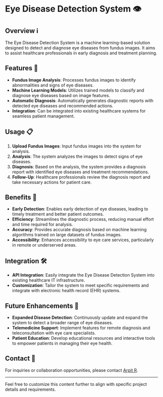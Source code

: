 # Eye Disease Detection System 👁️

## Overview ℹ️

The Eye Disease Detection System is a machine learning-based solution designed to detect and diagnose eye diseases from fundus images. It aims to assist healthcare professionals in early diagnosis and treatment planning.

## Features 🚀

- **Fundus Image Analysis**: Processes fundus images to identify abnormalities and signs of eye diseases.
- **Machine Learning Models**: Utilizes trained models to classify and diagnose eye diseases based on image features.
- **Automatic Diagnosis**: Automatically generates diagnostic reports with detected eye diseases and recommended actions.
- **Integration**: Can be integrated into existing healthcare systems for seamless patient management.

## Usage 📋

1. **Upload Fundus Images**: Input fundus images into the system for analysis.
2. **Analysis**: The system analyzes the images to detect signs of eye diseases.
3. **Diagnosis**: Based on the analysis, the system provides a diagnosis report with identified eye diseases and treatment recommendations.
4. **Follow-Up**: Healthcare professionals review the diagnosis report and take necessary actions for patient care.

## Benefits 🌟

- **Early Detection**: Enables early detection of eye diseases, leading to timely treatment and better patient outcomes.
- **Efficiency**: Streamlines the diagnostic process, reducing manual effort and time required for analysis.
- **Accuracy**: Provides accurate diagnosis based on machine learning algorithms trained on large datasets of fundus images.
- **Accessibility**: Enhances accessibility to eye care services, particularly in remote or underserved areas.

## Integration 🛠️

- **API Integration**: Easily integrate the Eye Disease Detection System into existing healthcare IT infrastructure.
- **Customization**: Tailor the system to meet specific requirements and integrate with electronic health record (EHR) systems.

## Future Enhancements 🔮

- **Expanded Disease Detection**: Continuously update and expand the system to detect a broader range of eye diseases.
- **Telemedicine Support**: Implement features for remote diagnosis and teleconsultation with eye care specialists.
- **Patient Education**: Develop educational resources and interactive tools to empower patients in managing their eye health.

## Contact 📧

For inquiries or collaboration opportunities, please contact [Arpit R](mailto:arpitramesan777@gmail.com).

---

Feel free to customize this content further to align with specific project details and requirements.

